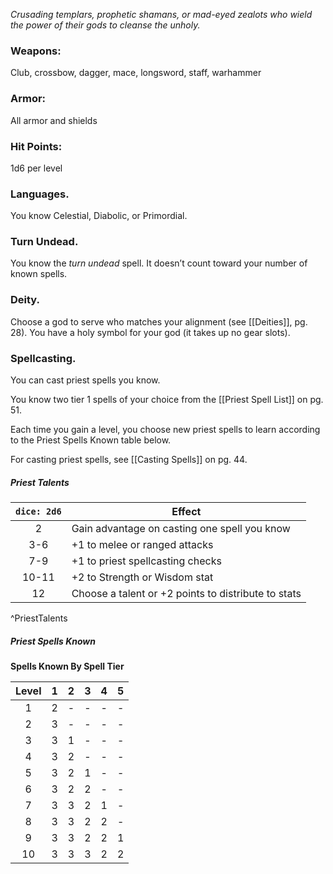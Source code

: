 _Crusading templars, prophetic shamans, or mad-eyed zealots who wield the power of their gods to cleanse the unholy._

### Weapons: 
Club, crossbow, dagger, mace, longsword, staff, warhammer
### Armor: 
All armor and shields
### Hit Points: 
1d6 per level
### Languages.
You know Celestial, Diabolic, or Primordial.
### Turn Undead. 
You know the *turn undead* spell. It doesn’t count toward your number of known spells.
### Deity. 
Choose a god to serve who matches your alignment (see [[Deities]], pg. 28). You have a holy symbol for your god (it takes up no gear slots).
### Spellcasting. 
You can cast priest spells you know.

You know two tier 1 spells of your choice from the [[Priest Spell List]] on pg. 51.

Each time you gain a level, you choose new priest spells to learn according to the Priest Spells Known table below.

For casting priest spells, see [[Casting Spells]] on pg. 44.

##### Priest Talents
| `dice: 2d6` | Effect                                              |
|:-----------:| --------------------------------------------------- |
|      2      | Gain advantage on casting one spell you know        |
|     3-6     | +1 to melee or ranged attacks                       |
|     7-9     | +1 to priest spellcasting checks                    |
|    10-11    | +2 to Strength or Wisdom stat                       |
|     12      | Choose a talent or +2 points to distribute to stats |
^PriestTalents
##### Priest Spells Known
**Spells Known By Spell Tier**

| Level |  1  |  2  |  3  |  4  |  5  |
|:-----:|:---:|:---:|:---:|:---:|:---:|
|   1   |  2  |  -  |  -  |  -  |  -  |
|   2   |  3  |  -  |  -  |  -  |  -  |
|   3   |  3  |  1  |  -  |  -  |  -  |
|   4   |  3  |  2  |  -  |  -  |  -  |
|   5   |  3  |  2  |  1  |  -  |  -  |
|   6   |  3  |  2  |  2  |  -  |  -  |
|   7   |  3  |  3  |  2  |  1  |  -  |
|   8   |  3  |  3  |  2  |  2  |  -  |
|   9   |  3  |  3  |  2  |  2  |  1  |
|  10   |  3  |  3  |  3  |  2  |  2  |





